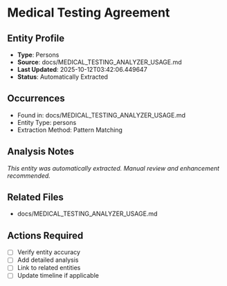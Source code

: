 # Medical Testing Agreement

## Entity Profile
- **Type**: Persons
- **Source**: docs/MEDICAL_TESTING_ANALYZER_USAGE.md
- **Last Updated**: 2025-10-12T03:42:06.449647
- **Status**: Automatically Extracted

## Occurrences
- Found in: docs/MEDICAL_TESTING_ANALYZER_USAGE.md
- Entity Type: persons
- Extraction Method: Pattern Matching

## Analysis Notes
*This entity was automatically extracted. Manual review and enhancement recommended.*

## Related Files
- docs/MEDICAL_TESTING_ANALYZER_USAGE.md

## Actions Required
- [ ] Verify entity accuracy
- [ ] Add detailed analysis
- [ ] Link to related entities
- [ ] Update timeline if applicable
